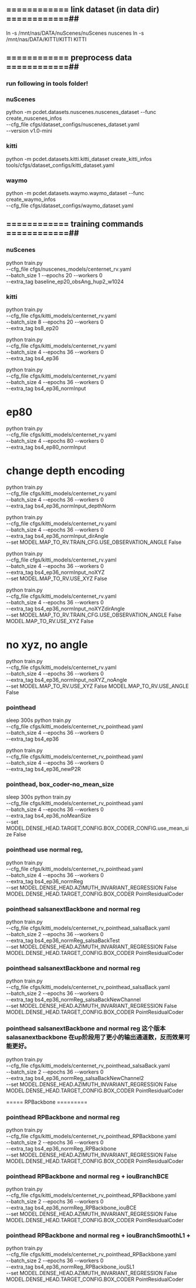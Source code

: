
## ============ link dataset (in data dir) ============##
ln -s /mnt/nas/DATA/nuScenes/nuScenes nuscenes
ln -s /mnt/nas/DATA/KITTI/KITTI KITTI



## ============ preprocess data ============##
### run following in tools folder!
### nuScenes
python -m pcdet.datasets.nuscenes.nuscenes_dataset --func create_nuscenes_infos \
    --cfg_file cfgs/dataset_configs/nuscenes_dataset.yaml \
    --version v1.0-mini

### kitti
python -m pcdet.datasets.kitti.kitti_dataset create_kitti_infos tools/cfgs/dataset_configs/kitti_dataset.yaml


### waymo
python -m pcdet.datasets.waymo.waymo_dataset --func create_waymo_infos \
    --cfg_file cfgs/dataset_configs/waymo_dataset.yaml
    
    

## ============ training commands ============##
### nuScenes
python train.py \
--cfg_file cfgs/nuscenes_models/centernet_rv.yaml \
--batch_size 1 --epochs 20 --workers 0 \
--extra_tag baseline_ep20_obsAng_hup2_w1024



### kitti
python train.py \
--cfg_file cfgs/kitti_models/centernet_rv.yaml \
--batch_size 8 --epochs 20 --workers 0 \
--extra_tag bs8_ep20

python train.py \
--cfg_file cfgs/kitti_models/centernet_rv.yaml \
--batch_size 4 --epochs 36 --workers 0 \
--extra_tag bs4_ep36

python train.py \
--cfg_file cfgs/kitti_models/centernet_rv.yaml \
--batch_size 4 --epochs 36 --workers 0 \
--extra_tag bs4_ep36_normInput

# ep80
python train.py \
--cfg_file cfgs/kitti_models/centernet_rv.yaml \
--batch_size 4 --epochs 80 --workers 0 \
--extra_tag bs4_ep80_normInput

# change depth encoding
python train.py \
--cfg_file cfgs/kitti_models/centernet_rv.yaml \
--batch_size 4 --epochs 36 --workers 0 \
--extra_tag bs4_ep36_normInput_depthNorm


python train.py \
--cfg_file cfgs/kitti_models/centernet_rv.yaml \
--batch_size 4 --epochs 36 --workers 0 \
--extra_tag bs4_ep36_normInput_dirAngle \
--set MODEL.MAP_TO_RV.TRAIN_CFG.USE_OBSERVATION_ANGLE False


python train.py \
--cfg_file cfgs/kitti_models/centernet_rv.yaml \
--batch_size 4 --epochs 36 --workers 0 \
--extra_tag bs4_ep36_normInput_noXYZ \
--set MODEL.MAP_TO_RV.USE_XYZ False

python train.py \
--cfg_file cfgs/kitti_models/centernet_rv.yaml \
--batch_size 4 --epochs 36 --workers 0 \
--extra_tag bs4_ep36_normInput_noXYZdirAngle \
--set MODEL.MAP_TO_RV.TRAIN_CFG.USE_OBSERVATION_ANGLE False MODEL.MAP_TO_RV.USE_XYZ False

# no xyz, no angle
python train.py \
--cfg_file cfgs/kitti_models/centernet_rv.yaml \
--batch_size 4 --epochs 36 --workers 0 \
--extra_tag bs4_ep36_normInput_noXYZ_noAngle \
--set MODEL.MAP_TO_RV.USE_XYZ False MODEL.MAP_TO_RV.USE_ANGLE False

### pointhead
sleep 300s
python train.py \
--cfg_file cfgs/kitti_models/centernet_rv_pointhead.yaml \
--batch_size 4 --epochs 36 --workers 0 \
--extra_tag bs4_ep36

python train.py \
--cfg_file cfgs/kitti_models/centernet_rv_pointhead.yaml \
--batch_size 4 --epochs 36 --workers 0 \
--extra_tag bs4_ep36_newP2R

### pointhead, box_coder-no_mean_size
sleep 300s
python train.py \
--cfg_file cfgs/kitti_models/centernet_rv_pointhead.yaml \
--batch_size 4 --epochs 36 --workers 0 \
--extra_tag bs4_ep36_noMeanSize \
--set MODEL.DENSE_HEAD.TARGET_CONFIG.BOX_CODER_CONFIG.use_mean_size False



### pointhead use normal reg,
python train.py \
--cfg_file cfgs/kitti_models/centernet_rv_pointhead.yaml \
--batch_size 4 --epochs 36 --workers 0 \
--extra_tag bs4_ep36_normReg \
--set MODEL.DENSE_HEAD.AZIMUTH_INVARIANT_REGRESSION False MODEL.DENSE_HEAD.TARGET_CONFIG.BOX_CODER PointResidualCoder


### pointhead salsanextBackbone and normal reg
python train.py \
--cfg_file cfgs/kitti_models/centernet_rv_pointhead_salsaBack.yaml \
--batch_size 2 --epochs 36 --workers 0 \
--extra_tag bs4_ep36_normReg_salsaBackTest \
--set MODEL.DENSE_HEAD.AZIMUTH_INVARIANT_REGRESSION False MODEL.DENSE_HEAD.TARGET_CONFIG.BOX_CODER PointResidualCoder


### pointhead salsanextBackbone and normal reg 
python train.py \
--cfg_file cfgs/kitti_models/centernet_rv_pointhead_salsaBack.yaml \
--batch_size 2 --epochs 36 --workers 0 \
--extra_tag bs4_ep36_normReg_salsaBackNewChannel \
--set MODEL.DENSE_HEAD.AZIMUTH_INVARIANT_REGRESSION False MODEL.DENSE_HEAD.TARGET_CONFIG.BOX_CODER PointResidualCoder

### pointhead salsanextBackbone and normal reg 这个版本salasanextbackbone 在up阶段用了更小的输出通道数，反而效果可能更好。
python train.py \
--cfg_file cfgs/kitti_models/centernet_rv_pointhead_salsaBack.yaml \
--batch_size 2 --epochs 36 --workers 0 \
--extra_tag bs4_ep36_normReg_salsaBackNewChannel2 \
--set MODEL.DENSE_HEAD.AZIMUTH_INVARIANT_REGRESSION False MODEL.DENSE_HEAD.TARGET_CONFIG.BOX_CODER PointResidualCoder


===== RPBackbone =========

### pointhead RPBackbone and normal reg 
python train.py \
--cfg_file cfgs/kitti_models/centernet_rv_pointhead_RPBackbone.yaml \
--batch_size 2 --epochs 36 --workers 0 \
--extra_tag bs4_ep36_normReg_RPBackbone \
--set MODEL.DENSE_HEAD.AZIMUTH_INVARIANT_REGRESSION False MODEL.DENSE_HEAD.TARGET_CONFIG.BOX_CODER PointResidualCoder

### pointhead RPBackbone and normal reg + iouBranchBCE
python train.py \
--cfg_file cfgs/kitti_models/centernet_rv_pointhead_RPBackbone.yaml \
--batch_size 2 --epochs 36 --workers 0 \
--extra_tag bs4_ep36_normReg_RPBackbone_iouBCE \
--set MODEL.DENSE_HEAD.AZIMUTH_INVARIANT_REGRESSION False MODEL.DENSE_HEAD.TARGET_CONFIG.BOX_CODER PointResidualCoder


### pointhead RPBackbone and normal reg + iouBranchSmoothL1 + 
python train.py \
--cfg_file cfgs/kitti_models/centernet_rv_pointhead_RPBackbone.yaml \
--batch_size 2 --epochs 36 --workers 0 \
--extra_tag bs4_ep36_normReg_RPBackbone_iouSL1 \
--set MODEL.DENSE_HEAD.AZIMUTH_INVARIANT_REGRESSION False MODEL.DENSE_HEAD.TARGET_CONFIG.BOX_CODER PointResidualCoder


